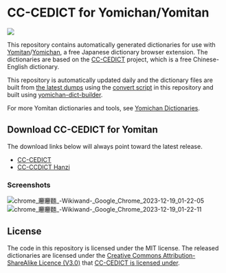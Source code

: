 # CC-CEDICT for Yomichan/Yomitan

[![](https://img.shields.io/github/v/tag/marvnc/cc-cedict-yomitan?style=for-the-badge&label=Last%20Release)](https://github.com/MarvNC/cc-cedict-yomitan/releases/latest)

This repository contains automatically generated dictionaries for use with
[Yomitan](https://github.com/themoeway/yomitan)/[Yomichan](https://foosoft.net/projects/yomichan/),
a free Japanese dictionary browser extension. The dictionaries are based on the
[CC-CEDICT](https://cc-cedict.org/wiki/) project, which is a free
Chinese-English dictionary.

This repository is automatically updated daily and the dictionary files are
built from
[the latest dumps](https://www.mdbg.net/chinese/dictionary?page=cedict) using
the [convert script](./convert.js) in this repository and built using
[yomichan-dict-builder](https://github.com/MarvNC/yomichan-dict-builder).

For more Yomitan dictionaries and tools, see
[Yomichan Dictionaries](https://github.com/MarvNC/yomichan-dictionaries).

## Download CC-CEDICT for Yomitan

The download links below will always point toward the latest release.

- [CC-CEDICT](https://github.com/MarvNC/cc-cedict-yomitan/releases/latest/download/CC-CEDICT.zip)
- [CC-CCDICT Hanzi](https://github.com/MarvNC/cc-cedict-yomitan/releases/latest/download/CC-CEDICT.Hanzi.zip)

### Screenshots

![chrome_𰻞𰻞麵_-_Wikiwand_-_Google_Chrome_2023-12-19_01-22-05](https://github.com/MarvNC/cc-cedict-yomitan/assets/17340496/7f032de8-2c0e-4fe5-8dcc-056b5d54c704)
![chrome_𰻞𰻞麵_-_Wikiwand_-_Google_Chrome_2023-12-19_01-22-11](https://github.com/MarvNC/cc-cedict-yomitan/assets/17340496/c59ca4e7-736a-48c9-9b87-59ffa307e1ae)

## License

The code in this repository is licensed under the MIT license. The released
dictionaries are licensed under the
[Creative Commons Attribution-ShareAlike Licence (V3.0)](https://creativecommons.org/licenses/by-sa/3.0/)
that [CC-CEDICT is licensed under](https://cc-cedict.org/wiki/).
